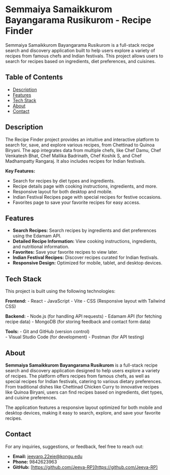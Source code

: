 # Semmaiya Samaikkurom Bayangarama Rusikurom - Recipe Finder

Semmaiya Samaikkurom Bayangarama Rusikurom is a full-stack recipe search and discovery application built to help users explore a variety of recipes from famous chefs and Indian festivals. This project allows users to search for recipes based on ingredients, diet preferences, and cuisines.

## Table of Contents
- [Description](#description)
- [Features](#features)
- [Tech Stack](#tech-stack)
- [About](#about)
- [Contact](#contact)

## Description

The Recipe Finder project provides an intuitive and interactive platform to search for, save, and explore various recipes, from Chettinad to Quinoa Biryani. The app integrates data from multiple chefs, like Chef Damu, Chef Venkatesh Bhat, Chef Mallika Badrinath, Chef Koshik S, and Chef Madhampatty Rangaraj. It also includes recipes for Indian festivals.

**Key Features:**
- Search for recipes by diet types and ingredients.
- Recipe details page with cooking instructions, ingredients, and more.
- Responsive layout for both desktop and mobile.
- Indian Festival Recipes page with special recipes for festive occasions.
- Favorites page to save your favorite recipes for easy access.

## Features

- **Search Recipes:** Search recipes by ingredients and diet preferences using the Edamam API.
- **Detailed Recipe Information:** View cooking instructions, ingredients, and nutritional information.
- **Favorites:** Save your favorite recipes to view later.
- **Indian Festival Recipes:** Discover recipes curated for Indian festivals.
- **Responsive Design:** Optimized for mobile, tablet, and desktop devices.

## Tech Stack

This project is built using the following technologies:

  **Frontend:**
    - React
    - JavaScript
    - Vite
    - CSS (Responsive layout with Tailwind CSS)

  **Backend:** 
    - Node.js (for handling API requests)
    - Edamam API (for fetching recipe data)
    - MongoDB (for storing feedback and contact form data)

  **Tools:**
    - Git and GitHub (version control)  
    - Visual Studio Code (for development)
    - Postman (for API testing)

## About

**Semmaiya Samaikkurom Bayangarama Rusikurom** is a full-stack recipe search and discovery application designed to help users explore a variety of recipes. The platform offers recipes from famous chefs, as well as special recipes for Indian festivals, catering to various dietary preferences. From traditional dishes like Chettinad Chicken Curry to innovative recipes like Quinoa Biryani, users can find recipes based on ingredients, diet types, and cuisine preferences.

The application features a responsive layout optimized for both mobile and desktop devices, making it easy to search, explore, and save your favorite recipes.

## Contact

For any inquiries, suggestions, or feedback, feel free to reach out:

- **Email:** jeevarp.22eie@kongu.edu
- **Phone:** 9842623963
- **GitHub:** [https://github.com/Jeeva-RP](https://github.com/Jeeva-RP)
